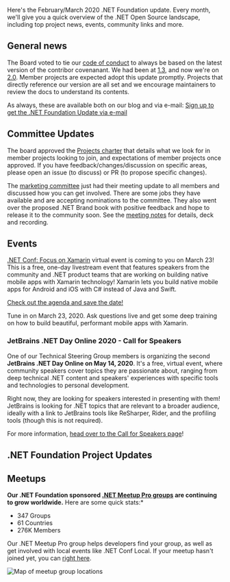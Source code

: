 Here's the February/March 2020 .NET Foundation update. Every month, we'll give you a quick overview of the .NET Open Source landscape, including top project news, events, community links and more.

## General news

The Board voted to tie our [code of conduct](https://dotnetfoundation.org/code-of-conduct) to always be based on the latest version of the contribor covenanant. We had been at [1.3](https://www.contributor-covenant.org/version/1/3/0/code-of-conduct/), and now we're on [2.0](https://www.contributor-covenant.org/version/2/0/code_of_conduct/). Member projects are expected adopt this update promptly. Projects that directly reference our version are all set and we encourage maintainers to review the docs to understand its contents.

As always, these are available both on our blog and via e-mail: [Sign up to get the .NET Foundation Update via e-mail](http://eepurl.com/dhL_qb)

## Committee Updates

The board approved the [Projects charter](https://github.com/dotnet-foundation/projects) that details what we look for in member projects looking to join, and expectations of member projects once approved. If you have feedback/changes/discussion on specific areas, please open an issue (to discuss) or PR (to propose specific changes).

The [marketing committee](https://github.com/dotnet-foundation/wg-marketing) just had their meeting update to all members and discussed how you can get involved. There are some jobs they have available and are accepting nominations to the committee. They also went over the proposed .NET Brand book with positive feedback and hope to release it to the community soon. See the [meeting notes](https://github.com/dotnet-foundation/wg-marketing/blob/master/Meetings/2020-Mar-05/README.md) for details, deck and recording. 

## Events
[.NET Conf: Focus on Xamarin](https://focus.dotnetconf.net) virtual event is coming to you on March 23! This is a free, one-day livestream event that features speakers from the community and .NET product teams that are working on building native mobile apps with Xamarin technology! Xamarin lets you build native mobile apps for Android and iOS with C# instead of Java and Swift.

[Check out the agenda and save the date!](https://focus.dotnetconf.net/Agenda)

Tune in on March 23, 2020. Ask questions live and get some deep training on how to build beautiful, performant mobile apps with Xamarin.

### JetBrains .NET Day Online 2020 - Call for Speakers

One of our Technical Steering Group members is organizing the second **JetBrains .NET Day Online on May 14, 2020**. It's a free, virtual event, where community speakers cover topics they are passionate about, ranging from deep technical .NET content and speakers' experiences with specific tools and technologies to personal development.

Right now, they are looking for speakers interested in presenting with them! JetBrains is looking for .NET topics that are relevant to a broader audience, ideally with a link to JetBrains tools like ReSharper, Rider, and the profiling tools (though this is not required). 

For more information, [head over to the Call for Speakers page](https://blog.jetbrains.com/dotnet/2020/02/13/jetbrains-net-day-online-2020-call-speakers/?utm_source=newsletter&utm_medium=referral&utm_campaign=resharper&utm_content=dnf2020-02)!

## .NET Foundation Project Updates

## Meetups

**Our .NET Foundation sponsored [.NET Meetup Pro groups](https://www.meetup.com/pro/dotnet) are continuing to grow worldwide.** Here are some quick stats:*
* 347 Groups
* 61 Countries
*	276K Members

Our .NET Meetup Pro group helps developers find your group, as well as get involved with local events like .NET Conf Local. If your meetup hasn't joined yet, you can [right here](https://aka.ms/add-dotnet-meetup).

![Map of meetup group locations](https://user-images.githubusercontent.com/1427284/74241694-64015800-4c91-11ea-9431-736bc05717a0.png)
